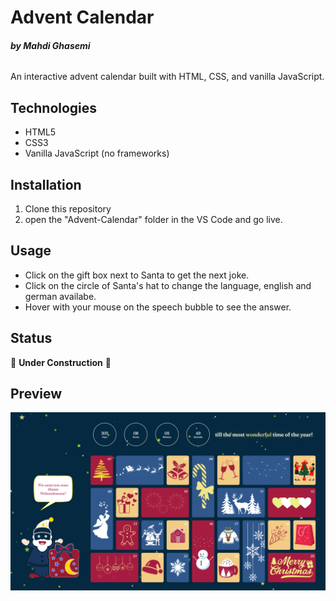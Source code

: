 # Advent Calendar

###### **by Mahdi Ghasemi**

An interactive advent calendar built with HTML, CSS, and vanilla JavaScript.

## Technologies

- HTML5
- CSS3
- Vanilla JavaScript (no frameworks)

## Installation

1. Clone this repository
2. open the "Advent-Calendar" folder in the VS Code and go live.

## Usage

- Click on the gift box next to Santa to get the next joke.
- Click on the circle of Santa's hat to change the language, english and german availabe.
- Hover with your mouse on the speech bubble to see the answer.

## Status

🚧 **Under Construction** 🚧

## Preview

![Advent Calendar Preview](Advent_Calendar_Preview.PNG)
